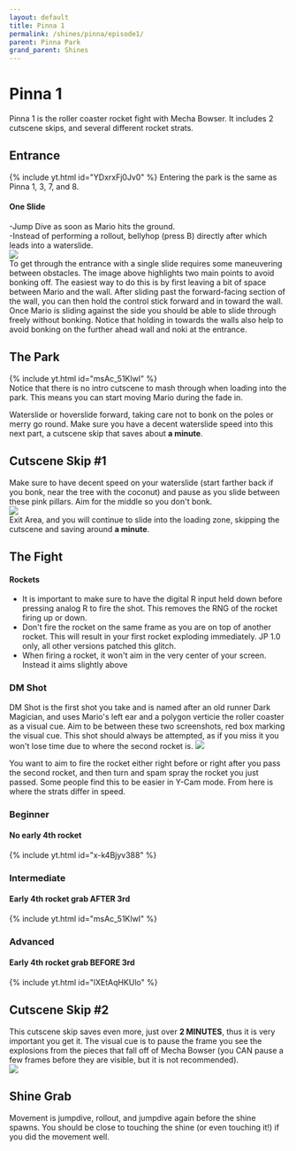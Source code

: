 ```yaml
---
layout: default 
title: Pinna 1
permalink: /shines/pinna/episode1/
parent: Pinna Park
grand_parent: Shines
---
```


# Pinna 1
Pinna 1 is the roller coaster rocket fight with Mecha Bowser. It includes 2 cutscene skips, and several different rocket strats.

## Entrance
{% include yt.html id="YDxrxFj0Jv0" %}
Entering the park is the same as Pinna 1, 3, 7, and 8.

#### One Slide
-Jump Dive as soon as Mario hits the ground.  
-Instead of performing a rollout, bellyhop (press B) directly after which leads into a waterslide.  
<img src="https://i.imgur.com/iIBtYwU.png">  
To get through the entrance with a single slide requires some maneuvering between obstacles. The image above highlights two main points to avoid bonking off. The easiest way to do this is by first leaving a bit of space between Mario and the wall. After sliding past the forward-facing section of the wall, you can then hold the control stick forward and in toward the wall. Once Mario is sliding against the side you should be able to slide through freely without bonking. Notice that holding in towards the walls also help to avoid bonking on the further ahead wall and noki at the entrance.

## The Park
{% include yt.html id="msAc_51KlwI" %}  
Notice that there is no intro cutscene to mash through when loading into the park. This means you can start moving Mario during the fade in.  

Waterslide or hoverslide forward, taking care not to bonk on the poles or merry go round. Make sure you have a decent waterslide speed into this next part, a cutscene skip that saves about **a minute**.  

## Cutscene Skip #1
Make sure to have decent speed on your waterslide (start farther back if you bonk, near the tree with the coconut) and pause as you slide between these pink pillars. Aim for the middle so you don't bonk.  
<img src="https://i.imgur.com/n2Owq8E.png">  
Exit Area, and you will continue to slide into the loading zone, skipping the cutscene and saving around **a minute**.  

## The Fight  

#### Rockets  
- It is important to make sure to have the digital R input held down before pressing analog R to fire the shot. This removes the RNG of the rocket firing up or down.  
- Don't fire the rocket on the same frame as you are on top of another rocket. This will result in your first rocket exploding immediately. JP 1.0 only, all other versions patched this glitch.
- When firing a rocket, it won't aim in the very center of your screen. Instead it aims slightly above

### DM Shot
DM Shot is the first shot you take and is named after an old runner Dark Magician, and uses Mario's left ear and a polygon verticie the roller coaster as a visual cue. Aim to be between these two screenshots, red box marking the visual cue. This shot should always be attempted, as if you miss it you won't lose time due to where the second rocket is.
<img src="https://i.imgur.com/Afa9f74.png">  

You want to aim to fire the rocket either right before or right after you pass the second rocket, and then turn and spam spray the rocket you just passed. Some people find this to be easier in Y-Cam mode. From here is where the strats differ in speed.

### Beginner  
#### No early 4th rocket  
{% include yt.html id="x-k4Bjyv388" %}  

### Intermediate
#### Early 4th rocket grab **AFTER** 3rd  
{% include yt.html id="msAc_51KlwI" %} 

### Advanced  
#### Early 4th rocket grab **BEFORE** 3rd  
{% include yt.html id="lXEtAqHKUlo" %}  

## Cutscene Skip #2  
This cutscene skip saves even more, just over **2 MINUTES**, thus it is very important you get it. The visual cue is to pause the frame you see the explosions from the pieces that fall off of Mecha Bowser (you CAN pause a few frames before they are visible, but it is not recommended).  
<img src="https://i.imgur.com/f7l4q6o.gif">  

## Shine Grab  
Movement is jumpdive, rollout, and jumpdive again before the shine spawns. You should be close to touching the shine (or even touching it!) if you did the movement well.
